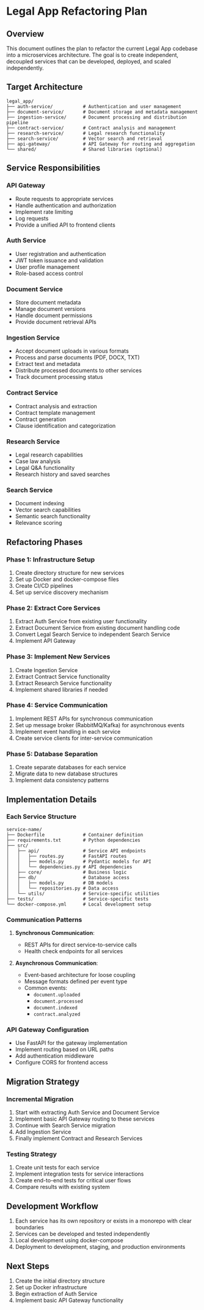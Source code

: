 # Legal App Refactoring Plan

## Overview

This document outlines the plan to refactor the current Legal App codebase into a microservices architecture. The goal is to create independent, decoupled services that can be developed, deployed, and scaled independently.

## Target Architecture

```
legal_app/
├── auth-service/           # Authentication and user management
├── document-service/       # Document storage and metadata management
├── ingestion-service/      # Document processing and distribution pipeline
├── contract-service/       # Contract analysis and management
├── research-service/       # Legal research functionality
├── search-service/         # Vector search and retrieval
├── api-gateway/            # API Gateway for routing and aggregation
└── shared/                 # Shared libraries (optional)
```

## Service Responsibilities

### API Gateway
- Route requests to appropriate services
- Handle authentication and authorization
- Implement rate limiting
- Log requests
- Provide a unified API to frontend clients

### Auth Service
- User registration and authentication
- JWT token issuance and validation
- User profile management
- Role-based access control

### Document Service
- Store document metadata
- Manage document versions
- Handle document permissions
- Provide document retrieval APIs

### Ingestion Service
- Accept document uploads in various formats
- Process and parse documents (PDF, DOCX, TXT)
- Extract text and metadata
- Distribute processed documents to other services
- Track document processing status

### Contract Service
- Contract analysis and extraction
- Contract template management
- Contract generation
- Clause identification and categorization

### Research Service
- Legal research capabilities
- Case law analysis
- Legal Q&A functionality
- Research history and saved searches

### Search Service
- Document indexing
- Vector search capabilities
- Semantic search functionality
- Relevance scoring

## Refactoring Phases

### Phase 1: Infrastructure Setup
1. Create directory structure for new services
2. Set up Docker and docker-compose files
3. Create CI/CD pipelines
4. Set up service discovery mechanism

### Phase 2: Extract Core Services
1. Extract Auth Service from existing user functionality
2. Extract Document Service from existing document handling code
3. Convert Legal Search Service to independent Search Service
4. Implement API Gateway

### Phase 3: Implement New Services
1. Create Ingestion Service
2. Extract Contract Service functionality
3. Extract Research Service functionality
4. Implement shared libraries if needed

### Phase 4: Service Communication
1. Implement REST APIs for synchronous communication
2. Set up message broker (RabbitMQ/Kafka) for asynchronous events
3. Implement event handling in each service
4. Create service clients for inter-service communication

### Phase 5: Database Separation
1. Create separate databases for each service
2. Migrate data to new database structures
3. Implement data consistency patterns

## Implementation Details

### Each Service Structure
```
service-name/
├── Dockerfile              # Container definition
├── requirements.txt        # Python dependencies
├── src/
│   ├── api/                # Service API endpoints
│   │   ├── routes.py       # FastAPI routes
│   │   ├── models.py       # Pydantic models for API
│   │   └── dependencies.py # API dependencies
│   ├── core/               # Business logic
│   ├── db/                 # Database access
│   │   ├── models.py       # DB models
│   │   └── repositories.py # Data access
│   └── utils/              # Service-specific utilities
├── tests/                  # Service-specific tests
└── docker-compose.yml      # Local development setup
```

### Communication Patterns
1. **Synchronous Communication**:
   - REST APIs for direct service-to-service calls
   - Health check endpoints for all services

2. **Asynchronous Communication**:
   - Event-based architecture for loose coupling
   - Message formats defined per event type
   - Common events:
     - `document.uploaded`
     - `document.processed`
     - `document.indexed`
     - `contract.analyzed`

### API Gateway Configuration
- Use FastAPI for the gateway implementation
- Implement routing based on URL paths
- Add authentication middleware
- Configure CORS for frontend access

## Migration Strategy

### Incremental Migration
1. Start with extracting Auth Service and Document Service
2. Implement basic API Gateway routing to these services
3. Continue with Search Service migration
4. Add Ingestion Service
5. Finally implement Contract and Research Services

### Testing Strategy
1. Create unit tests for each service
2. Implement integration tests for service interactions
3. Create end-to-end tests for critical user flows
4. Compare results with existing system

## Development Workflow
1. Each service has its own repository or exists in a monorepo with clear boundaries
2. Services can be developed and tested independently
3. Local development using docker-compose
4. Deployment to development, staging, and production environments

## Next Steps
1. Create the initial directory structure
2. Set up Docker infrastructure
3. Begin extraction of Auth Service
4. Implement basic API Gateway functionality 